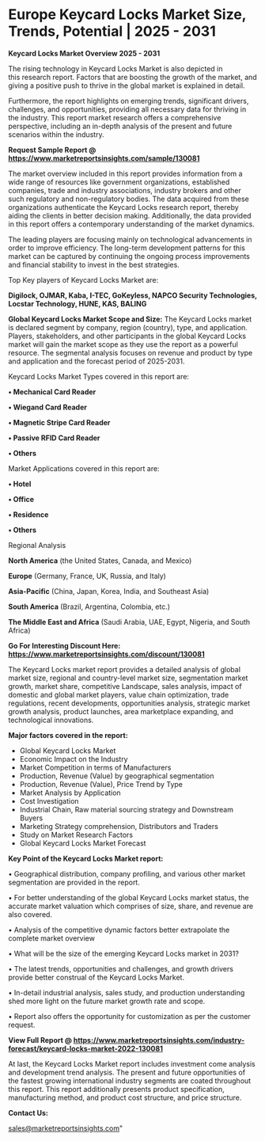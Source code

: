 # Europe Keycard Locks Market Size, Trends, Potential | 2025 - 2031

<Strong> Keycard Locks Market Overview 2025 - 2031</strong>

The rising technology in Keycard Locks Market is also depicted in this research report. Factors that are boosting the growth of the market, and giving a positive push to thrive in the global market is explained in detail.

Furthermore, the report highlights on emerging trends, significant drivers, challenges, and opportunities, providing all necessary data for thriving in the industry. This report market research offers a comprehensive perspective, including an in-depth analysis of the present and future scenarios within the industry.

<strong>Request Sample Report @ <a href=https://www.marketreportsinsights.com/sample/130081>https://www.marketreportsinsights.com/sample/130081</a></strong>

The market overview included in this report provides information from a wide range of resources like government organizations, established companies, trade and industry associations, industry brokers and other such regulatory and non-regulatory bodies. The data acquired from these organizations authenticate the Keycard Locks research report, thereby aiding the clients in better decision making. Additionally, the data provided in this report offers a contemporary understanding of the market dynamics.

The leading players are focusing mainly on technological advancements in order to improve efficiency. The long-term development patterns for this market can be captured by continuing the ongoing process improvements and financial stability to invest in the best strategies.

Top Key players of Keycard Locks Market are:

<strong>Digilock, OJMAR, Kaba, I-TEC, GoKeyless, NAPCO Security Technologies, Locstar Technology, HUNE, KAS, BALING</strong>

<strong><b>Global Keycard Locks Market Scope and Size:</b></strong>
The Keycard Locks market is declared segment by company, region (country), type, and application. Players, stakeholders, and other participants in the global Keycard Locks market will gain the market scope as they use the report as a powerful resource. The segmental analysis focuses on revenue and product by type and application and the forecast period of 2025-2031.

Keycard Locks Market Types covered in this report are:

<strong>• Mechanical Card Reader

• Wiegand Card Reader

• Magnetic Stripe Card Reader

• Passive RFID Card Reader

• Others</strong>

Market Applications covered in this report are:

<strong>• Hotel

• Office

• Residence

• Others</strong> 

Regional Analysis

<strong>North America</strong> (the United States, Canada, and Mexico)

<strong>Europe</strong> (Germany, France, UK, Russia, and Italy)

<strong>Asia-Pacific</strong> (China, Japan, Korea, India, and Southeast Asia)

<strong>South America</strong> (Brazil, Argentina, Colombia, etc.)

<strong>The Middle East and Africa</strong> (Saudi Arabia, UAE, Egypt, Nigeria, and South Africa)

<strong>Go For Interesting Discount Here: <a href=https://www.marketreportsinsights.com/discount/130081>https://www.marketreportsinsights.com/discount/130081</a></strong>

The Keycard Locks market report provides a detailed analysis of global market size, regional and country-level market size, segmentation market growth, market share, competitive Landscape, sales analysis, impact of domestic and global market players, value chain optimization, trade regulations, recent developments, opportunities analysis, strategic market growth analysis, product launches, area marketplace expanding, and technological innovations.

<strong><b>Major factors covered in the report:</b></strong>
<ul>
  <li>Global Keycard Locks Market </li>
  <li>Economic Impact on the Industry</li>
  <li>Market Competition in terms of Manufacturers</li>
  <li>Production, Revenue (Value) by geographical segmentation</li>
  <li>Production, Revenue (Value), Price Trend by Type</li>
  <li>Market Analysis by Application</li>
  <li>Cost Investigation</li>
  <li>Industrial Chain, Raw material sourcing strategy and Downstream Buyers</li>
  <li>Marketing Strategy comprehension, Distributors and Traders</li>
  <li>Study on Market Research Factors</li>
  <li>Global Keycard Locks Market Forecast</li>
</ul>

<strong><b>Key Point of the Keycard Locks Market report:</b></strong>

• Geographical distribution, company profiling, and various other market segmentation are provided in the report.

• For better understanding of the global Keycard Locks market status, the accurate market valuation which comprises of size, share, and revenue are also covered.

• Analysis of the competitive dynamic factors better extrapolate the complete market overview

• What will be the size of the emerging Keycard Locks market in 2031?

• The latest trends, opportunities and challenges, and growth drivers provide better construal of the Keycard Locks Market.

• In-detail industrial analysis, sales study, and production understanding shed more light on the future market growth rate and scope.

• Report also offers the opportunity for customization as per the customer request.

<strong><b>View Full Report @ <a href=https://www.marketreportsinsights.com/industry-forecast/keycard-locks-market-2022-130081>https://www.marketreportsinsights.com/industry-forecast/keycard-locks-market-2022-130081</a></b></strong>


At last, the Keycard Locks Market report includes investment come analysis and development trend analysis. The present and future opportunities of the fastest growing international industry segments are coated throughout this report. This report additionally presents product specification, manufacturing method, and product cost structure, and price structure.

<strong>Contact Us:</strong>

sales@marketreportsinsights.com"
